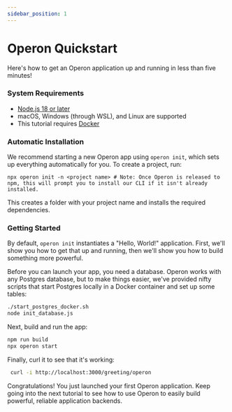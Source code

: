 ```yaml
---
sidebar_position: 1
---
```


# Operon Quickstart

Here's how to get an Operon application up and running in less than five minutes!

### System Requirements

- [Node.js 18 or later](https://nodejs.org/en)
- macOS, Windows (through WSL), and Linux are supported
- This tutorial requires [Docker](https://www.docker.com/)

### Automatic Installation

We recommend starting a new Operon app using `operon init`, which sets up everything automatically for you.
To create a project, run:

```shell
npx operon init -n <project name> # Note: Once Operon is released to npm, this will prompt you to install our CLI if it isn't already installed.
```

This creates a folder with your project name and installs the required dependencies.

### Getting Started

By default, `operon init` instantiates a "Hello, World!" application.
First, we'll show you how to get that up and running, then we'll show you how to build something more powerful.

Before you can launch your app, you need a database.
Operon works with any Postgres database, but to make things easier, we've provided nifty scripts that start Postgres locally in a Docker container and set up some tables:

```bash
./start_postgres_docker.sh
node init_database.js
```

Next, build and run the app:

```bash
npm run build
npx operon start
```

Finally, curl it to see that it's working:

```bash
 curl -i http://localhost:3000/greeting/operon
```

Congratulations!  You just launched your first Operon application.
Keep going into the next tutorial to see how to use Operon to easily build powerful, reliable application backends.